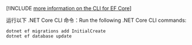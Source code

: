 [!INCLUDE [more information on the CLI for EF Core](~/includes/ef-cli.md)]

<span data-ttu-id="59204-101">运行以下 .NET Core CLI 命令：</span><span class="sxs-lookup"><span data-stu-id="59204-101">Run the following .NET Core CLI commands:</span></span>

```dotnetcli
dotnet ef migrations add InitialCreate
dotnet ef database update
```

